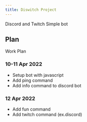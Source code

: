 ```yaml
---
title: Diswitch Project
---
```


Discord and Twitch Simple bot

## Plan

Work Plan

### 10-11 Apr 2022

- Setup bot with javascript
- Add ping command
- Add info command to discord bot

### 12 Apr 2022

- Add fun command
- Add twitch command (ex.discord)